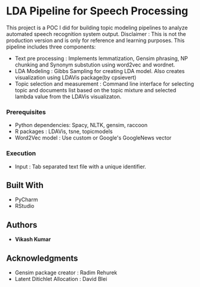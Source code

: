 # LDA Pipeline for Speech Processing

This project is a POC I did for building topic modeling pipelines to analyze automated speech recognition system output.
Disclaimer : This is not the production version and is only for reference and learning purposes.
This pipeline includes three components:
* Text pre processing : Implements lemmatization, Gensim phrasing, NP chunking and Synonym substution using word2vec and wordnet.
* LDA Modeling : Gibbs Sampling for creating LDA model. Also creates visualization using LDAVis package(by cpsievert)
* Topic selection and measurement : Command line interface for selecting topic and documents list based on the topic mixture and 
selected lambda value from the LDAVis visualizaton.


### Prerequisites
* Python dependencies: Spacy, NLTK, gensim, raccoon
* R packages : LDAVis, tsne, topicmodels
* Word2Vec model : Use custom or Google's GoogleNews vector

### Execution
* Input : Tab separated text file with a unique identifier.


## Built With

* PyCharm
* RStudio

## Authors

* **Vikash Kumar**

## Acknowledgments
* Gensim package creator : Radim Rehurek
* Latent Ditichlet Allocation : David Blei
